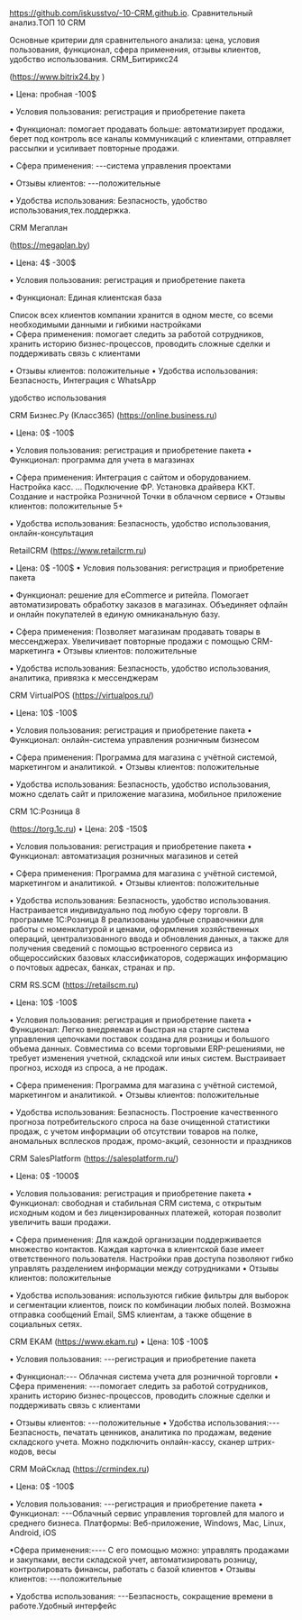 https://github.com/iskusstvo/-10-CRM.github.io.
Сравнительный анализ.ТОП 10 CRM

Основные критерии для сравнительного анализа: цена, условия пользования, функционал, сфера применения, отзывы клиентов, удобство использования.
CRM_Битирикс24


(https://www.bitrix24.by )

•	Цена: пробная -100$

•	Условия пользования: регистрация и приобретение пакета

•	Функционал: помогает продавать больше: автоматизирует продажи, берет под контроль все каналы коммуникаций с клиентами, отправляет рассылки и усиливает повторные продажи.

•	Сфера применения: ---система управления проектами

•	Отзывы клиентов: ---положительные 

•	Удобства использования: Безпасность, удобство использования,тех.поддержка.


CRM Мегаплан

(https://megaplan.by)

•	Цена: 4$ -300$

•	Условия пользования: регистрация и приобретение пакета

•	Функционал: Единая клиентская база

Список всех клиентов компании хранится в одном месте, со всеми необходимыми данными и гибкими настройками  
•	Сфера применения: помогает следить за работой сотрудников, хранить историю бизнес-процессов, проводить сложные сделки и поддерживать связь с клиентами

•	Отзывы клиентов: положительные 
•	Удобства использования: Безпасность, Интеграция с WhatsApp

удобство использования


CRM  Бизнес.Ру (Класс365)
(https://online.business.ru)


•	Цена: 0$ -100$

•	Условия пользования: регистрация и приобретение пакета
•	Функционал: программа для учета в магазинах

•
Сфера применения:  Интеграция с сайтом и оборудованием. Настройка касс. ... Подключение ФР. Установка драйвера ККТ. Создание и настройка Розничной Точки в облачном сервисе
•	Отзывы клиентов: положительные 5+


•	Удобства использования: Безпасность, удобство использования, онлайн-консультация 


RetailCRM
(https://www.retailcrm.ru)

•	Цена: 0$ -100$
•	Условия пользования: регистрация и приобретение пакета

•	Функционал: решение для eCommerce и ритейла. Помогает автоматизировать обработку заказов в магазинах. Объединяет офлайн и онлайн покупателей в единую омниканальную базу.

•	Сфера применения:  Позволяет магазинам продавать товары в мессенджерах. Увеличивает повторные продажи с помощью CRM-маркетинга
•	Отзывы клиентов: положительные 

•	Удобства использования: Безпасность, удобство использования, аналитика, привязка к мессенджерам 


CRM VirtualPOS
(https://virtualpos.ru/)

•	Цена: 10$ -100$

•	Условия пользования: регистрация и приобретение пакета
•	Функционал: онлайн-система управления розничным бизнесом

•	Сфера применения:  Программа для магазина с учётной системой, маркетингом и аналитикой. 
•	Отзывы клиентов: положительные 

•	Удобства использования: Безпасность, удобство использования, можно сделать сайт и приложение магазина, мобильное приложение

CRM 1С:Розница 8

(https://torg.1c.ru)
•	Цена: 20$ -150$

•	Условия пользования: регистрация и приобретение пакета
•	Функционал: автоматизация розничных магазинов и сетей

•	Сфера применения:  Программа для магазина с учётной системой, маркетингом и аналитикой. 
•	Отзывы клиентов: положительные 

•	Удобства использования: Безпасность, удобство использования. Настраивается индивидуально под любую сферу торговли. В программе 1С:Розница 8 реализованы удобные справочники для работы с номенклатурой и ценами, оформления хозяйственных операций, централизованного ввода и обновления данных, а также для получения сведений с помощью встроенного сервиса из общероссийских базовых классификаторов, содержащих информацию о почтовых адресах, банках, странах и пр.


CRM RS.SCM
(https://retailscm.ru)

•	Цена: 10$ -100$

•	Условия пользования: регистрация и приобретение пакета
•	Функционал: Легко внедряемая и быстрая на старте система управления цепочками поставок создана для розницы и большого объема данных. Совместима со всеми торговыми ERP-решениями, не требует изменения учетной, складской или иных систем. Выстраивает прогноз, исходя из спроса, а не продаж.

•	Сфера применения:  Программа для магазина с учётной системой, маркетингом и аналитикой. 
•	Отзывы клиентов: положительные 

•	Удобства использования: Безпасность. Построение качественного прогноза потребительского спроса на базе очищенной статистики продаж, с учетом информации об отсутствии товаров на полке, аномальных всплесков продаж, промо-акций, сезонности и праздников


CRM SalesPlatform
(https://salesplatform.ru/)

•	Цена: 0$ -1000$

•	Условия пользования: регистрация и приобретение пакета
•	Функционал: свободная и стабильная CRM система, с открытым исходным кодом и без лицензированных платежей, которая позволит увеличить ваши продажи.

•	Сфера применения:  Для каждой организации поддерживается множество контактов. Каждая карточка в клиентской базе имеет ответственного пользователя. Настройки прав доступа позволяют гибко управлять разделением информации между сотрудниками
•	Отзывы клиентов: положительные 

•	Удобства использования: используются гибкие фильтры для выборок и сегментации клиентов, поиск по комбинации любых полей. Возможна отправка сообщений Email, SMS клиентам, а также общение в социальных сетях.


CRM EKAM
(https://www.ekam.ru)
•	Цена: 10$ -100$

•	Условия пользования: ---регистрация и приобретение пакета

•	Функционал:--- Облачная система учета для розничной торговли
•	Сфера применения: ---помогает следить за работой сотрудников, хранить историю бизнес-процессов, проводить сложные сделки и поддерживать связь с клиентами

•	Отзывы клиентов: ---положительные 
•	Удобства использования:--- Безпасность, печатать ценников, аналитика по продажам, ведение складского учета. Можно подключить онлайн-кассу, сканер штрих-кодов, весы


CRM  МойСклад
(https://crmindex.ru)

•	Цена: 0$ -100$

•	Условия пользования: ---регистрация и приобретение пакета
•	Функционал: ---Облачный сервис управления торговлей для малого и среднего бизнеса. Платформы: Веб-приложение, Windows, Mac, Linux, Android, iOS

•Сфера применения:---- С его помощью можно: управлять продажами и закупками, вести складской учет, автоматизировать розницу, контролировать финансы, работать с базой клиентов
•	Отзывы клиентов: ---положительные 

•	Удобства использования: ---Безпасность, сокращение времени в работе.Удобный интерфейс


